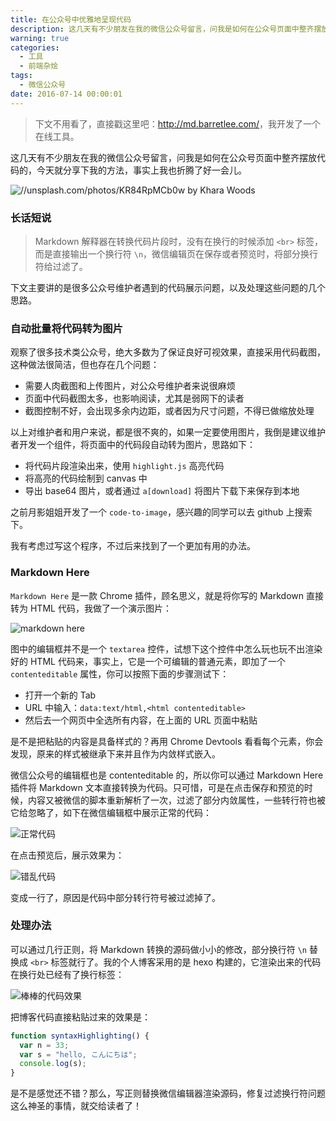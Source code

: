 ```yaml
---
title: 在公众号中优雅地呈现代码
description: 这几天有不少朋友在我的微信公众号留言，问我是如何在公众号页面中整齐摆放代码的，今天就分享下我的方法，事实上我也折腾了好一会儿。
warning: true
categories:
  - 工具
  - 前端杂烩
tags:
  - 微信公众号
date: 2016-07-14 00:00:01
---
```


> 下文不用看了，直接戳这里吧：<a href="http://md.barretlee.com/" target="_blank">http://md.barretlee.com/</a>，我开发了一个在线工具。

这几天有不少朋友在我的微信公众号留言，问我是如何在公众号页面中整齐摆放代码的，今天就分享下我的方法，事实上我也折腾了好一会儿。

![//unsplash.com/photos/KR84RpMCb0w by Khara Woods](https://cdn.jsdelivr.net/gh/barretlee/blog/blog/src/blogimgs/2016/07/14/6c0378f8gw1f5spwap82oj20p00dwacl.jpg)<!--<source src="//ww1.sinaimg.cn/large/6c0378f8gw1f5spwap82oj20p00dwacl.jpg">-->

<!--more-->

### 长话短说

> Markdown 解释器在转换代码片段时，没有在换行的时候添加 `<br>` 标签，而是直接输出一个换行符 `\n`，微信编辑页在保存或者预览时，将部分换行符给过滤了。

下文主要讲的是很多公众号维护者遇到的代码展示问题，以及处理这些问题的几个思路。

### 自动批量将代码转为图片

观察了很多技术类公众号，绝大多数为了保证良好可视效果，直接采用代码截图，这种做法很简洁，但也存在几个问题：

- 需要人肉截图和上传图片，对公众号维护者来说很麻烦
- 页面中代码截图太多，也影响阅读，尤其是弱网下的读者
- 截图控制不好，会出现多余内边距，或者因为尺寸问题，不得已做缩放处理

以上对维护者和用户来说，都是很不爽的，如果一定要使用图片，我倒是建议维护者开发一个组件，将页面中的代码段自动转为图片，思路如下：

- 将代码片段渲染出来，使用 `highlight.js` 高亮代码
- 将高亮的代码绘制到 canvas 中
- 导出 base64 图片，或者通过 `a[download]` 将图片下载下来保存到本地

之前月影姐姐开发了一个 `code-to-image`，感兴趣的同学可以去 github 上搜索下。

我有考虑过写这个程序，不过后来找到了一个更加有用的办法。

### Markdown Here

`Markdown Here` 是一款 Chrome 插件，顾名思义，就是将你写的 Markdown 直接转为 HTML 代码，我做了一个演示图片：

![markdown here](https://cdn.jsdelivr.net/gh/barretlee/blog/blog/src/blogimgs/2016/07/14/6c0378f8gw1f5sr5vq6sng20f70c844o.gif)<!--<source src="//ww1.sinaimg.cn/mw690/6c0378f8gw1f5sr5vq6sng20f70c844o.gif">-->

图中的编辑框并不是一个 `textarea` 控件，试想下这个控件中怎么玩也玩不出渲染好的 HTML 代码来，事实上，它是一个可编辑的普通元素，即加了一个 `contenteditable` 属性，你可以按照下面的步骤测试下：

- 打开一个新的 Tab
- URL 中输入：`data:text/html,<html contenteditable>`
- 然后去一个网页中全选所有内容，在上面的 URL 页面中粘贴

是不是把粘贴的内容是具备样式的？再用 Chrome Devtools 看看每个元素，你会发现，原来的样式被继承下来并且作为内敛样式嵌入。

微信公众号的编辑框也是 contenteditable 的，所以你可以通过 Markdown Here 插件将 Markdown 文本直接转换为代码。只可惜，可是在点击保存和预览的时候，内容又被微信的脚本重新解析了一次，过滤了部分内敛属性，一些转行符也被它给忽略了，如下在微信编辑框中展示正常的代码：

![正常代码](https://cdn.jsdelivr.net/gh/barretlee/blog/blog/src/blogimgs/2016/07/14/6c0378f8gw1f5spemu4oxj20x608ijs2.jpg)<!--<source src="//ww1.sinaimg.cn/large/6c0378f8gw1f5spemu4oxj20x608ijs2.jpg">-->

在点击预览后，展示效果为：

![错乱代码](https://cdn.jsdelivr.net/gh/barretlee/blog/blog/src/blogimgs/2016/07/14/6c0378f8gw1f5spfr9y53j20kc0gowfi.jpg)<!--<source src="//ww1.sinaimg.cn/large/6c0378f8gw1f5spfr9y53j20kc0gowfi.jpg">-->

变成一行了，原因是代码中部分转行符号被过滤掉了。

### 处理办法

可以通过几行正则，将 Markdown 转换的源码做小小的修改，部分换行符 `\n` 替换成 `<br>` 标签就行了。我的个人博客采用的是 hexo 构建的，它渲染出来的代码在换行处已经有了换行标签：

![棒棒的代码效果](https://cdn.jsdelivr.net/gh/barretlee/blog/blog/src/blogimgs/2016/07/14/6c0378f8gw1f5sprhj1v5j214c0ziafp.jpg)<!--<source src="//ww1.sinaimg.cn/large/6c0378f8gw1f5sprhj1v5j214c0ziafp.jpg">-->

把博客代码直接粘贴过来的效果是：

```javascript
function syntaxHighlighting() {
  var n = 33;
  var s = "hello, こんにちは";
  console.log(s);
}
```

是不是感觉还不错？那么，写正则替换微信编辑器渲染源码，修复过滤换行符问题这么神圣的事情，就交给读者了！
